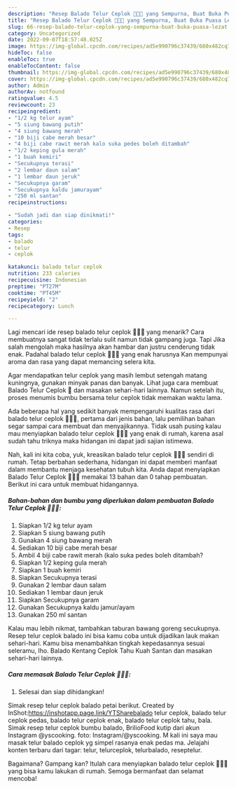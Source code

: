 ```yaml
---
description: "Resep Balado Telur Ceplok 🍳🍳😚 yang Sempurna, Buat Buka Puasa Lezat"
title: "Resep Balado Telur Ceplok 🍳🍳😚 yang Sempurna, Buat Buka Puasa Lezat"
slug: 66-resep-balado-telur-ceplok-yang-sempurna-buat-buka-puasa-lezat
category: Uncategorized
date: 2022-09-07T18:57:48.025Z
image: https://img-global.cpcdn.com/recipes/ad5e990796c37439/680x482cq70/balado-telur-ceplok-foto-resep-utama.jpg
hideToc: false
enableToc: true
enableTocContent: false
thumbnail: https://img-global.cpcdn.com/recipes/ad5e990796c37439/680x482cq70/balado-telur-ceplok-foto-resep-utama.jpg
cover: https://img-global.cpcdn.com/recipes/ad5e990796c37439/680x482cq70/balado-telur-ceplok-foto-resep-utama.jpg
author: Admin
authorAv: notfound
ratingvalue: 4.5
reviewcount: 23
recipeingredient:
- "1/2 kg telur ayam"
- "5 siung bawang putih"
- "4 siung bawang merah"
- "10 biji cabe merah besar"
- "4 biji cabe rawit merah kalo suka pedes boleh ditambah"
- "1/2 keping gula merah"
- "1 buah kemiri"
- "Secukupnya terasi"
- "2 lembar daun salam"
- "1 lembar daun jeruk"
- "Secukupnya garam"
- "Secukupnya kaldu jamurayam"
- "250 ml santan"
recipeinstructions:

- "Sudah jadi dan siap dinikmati!"
categories:
- Resep
tags:
- balado
- telur
- ceplok

katakunci: balado telur ceplok 
nutrition: 233 calories
recipecuisine: Indonesian
preptime: "PT27M"
cooktime: "PT45M"
recipeyield: "2"
recipecategory: Lunch

---
```



Lagi mencari ide resep balado telur ceplok 🍳🍳😚 yang menarik? Cara membuatnya sangat tidak terlalu sulit namun tidak gampang juga. Tapi Jika salah mengolah maka hasilnya akan hambar dan justru cenderung tidak enak. Padahal balado telur ceplok 🍳🍳😚 yang enak harusnya Kan mempunyai aroma dan rasa yang dapat memancing selera kita.


Agar mendapatkan telur ceplok yang masih lembut setengah matang kuningnya, gunakan minyak panas dan banyak. Lihat juga cara membuat Balado Telur Ceplok 🍳 dan masakan sehari-hari lainnya. Namun setelah itu, proses menumis bumbu bersama telur ceplok tidak memakan waktu lama.

Ada beberapa hal yang sedikit banyak mempengaruhi kualitas rasa dari balado telur ceplok 🍳🍳😚, pertama dari jenis bahan, lalu pemilihan bahan segar sampai cara membuat dan menyajikannya. Tidak usah pusing kalau mau menyiapkan balado telur ceplok 🍳🍳😚 yang enak di rumah, karena asal sudah tahu triknya maka hidangan ini dapat jadi sajian istimewa.


Nah, kali ini kita coba, yuk, kreasikan balado telur ceplok 🍳🍳😚 sendiri di rumah. Tetap berbahan sederhana, hidangan ini dapat memberi manfaat dalam membantu menjaga kesehatan tubuh kita. Anda dapat menyiapkan Balado Telur Ceplok 🍳🍳😚 memakai 13 bahan dan 0 tahap pembuatan. Berikut ini cara untuk membuat hidangannya.

<!--inarticleads1-->

##### Bahan-bahan dan bumbu yang diperlukan dalam pembuatan Balado Telur Ceplok 🍳🍳😚:

1. Siapkan 1/2 kg telur ayam
1. Siapkan 5 siung bawang putih
1. Gunakan 4 siung bawang merah
1. Sediakan 10 biji cabe merah besar
1. Ambil 4 biji cabe rawit merah (kalo suka pedes boleh ditambah?
1. Siapkan 1/2 keping gula merah
1. Siapkan 1 buah kemiri
1. Siapkan Secukupnya terasi
1. Gunakan 2 lembar daun salam
1. Sediakan 1 lembar daun jeruk
1. Siapkan Secukupnya garam
1. Gunakan Secukupnya kaldu jamur/ayam
1. Gunakan 250 ml santan


Kalau mau lebih nikmat, tambahkan taburan bawang goreng secukupnya. Resep telur ceplok balado ini bisa kamu coba untuk dijadikan lauk makan sehari-hari. Kamu bisa menambahkan tingkah kepedasannya sesuai seleramu, lho. Balado Kentang Ceplok Tahu Kuah Santan dan masakan sehari-hari lainnya. 

<!--inarticleads2-->

##### Cara memasak Balado Telur Ceplok 🍳🍳😚:


1. Selesai dan siap dihidangkan!

Simak resep telur ceplok balado petai berikut. Created by InShot:https://inshotapp.page.link/YTSharebalado telur ceplok, balado telur ceplok pedas, balado telur ceplok enak, balado telur ceplok tahu, bala. Simak resep telur ceplok bumbu balado, BrilioFood kutip dari akun Instagram @yscooking. foto: Instagram/@yscooking. M kali ini saya mau masak telur balado ceplok yg simpel rasanya enak pedas ma. Jelajahi konten terbaru dari tagar: telur, telurceplok, telurbalado, reseptelur. 

Bagaimana? Gampang kan? Itulah cara menyiapkan balado telur ceplok 🍳🍳😚 yang bisa kamu lakukan di rumah. Semoga bermanfaat dan selamat mencoba!
